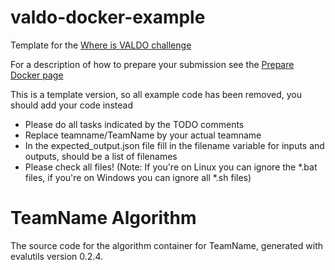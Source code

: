 # valdo-docker-example

Template for the [Where is VALDO challenge](https://valdo.grand-challenge.org/)

For a description of how to prepare your submission see the [Prepare Docker page](https://valdo.grand-challenge.org/Docker/)

This is a template version, so all example code has been removed, you should add your code instead  
- Please do all tasks indicated by the TODO comments
- Replace teamname/TeamName by your actual teamname
- In the expected_output.json file fill in the filename variable for inputs and outputs, should be a list of filenames
- Please check all files! (Note: If you're on Linux you can ignore the *.bat files, if you're on Windows you can ignore all *.sh files)

# TeamName Algorithm

The source code for the algorithm container for
TeamName, generated with
evalutils version 0.2.4.

